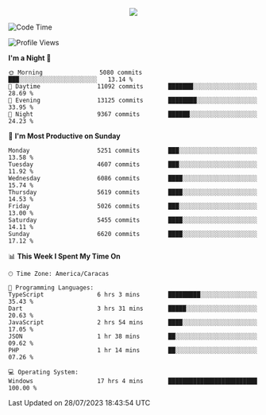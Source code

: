 <p align="center">
  <a href="http://www.github.com/thevacs">
    <img src="https://github-readme-streak-stats.herokuapp.com/?user=thevacs&stroke=ffffff&background=1c1917&ring=0891b2&fire=0891b2&currStreakNum=ffffff&currStreakLabel=0891b2&sideNums=ffffff&sideLabels=ffffff&dates=ffffff&hide_border=true" />
  </a>
</p>

<!--START_SECTION:waka-->
![Code Time](http://img.shields.io/badge/Code%20Time-1%2C541%20hrs%2029%20mins-blue)

![Profile Views](http://img.shields.io/badge/Profile%20Views-0-blue)

**I'm a Night 🦉** 

```text
🌞 Morning                5080 commits        ███░░░░░░░░░░░░░░░░░░░░░░   13.14 % 
🌆 Daytime                11092 commits       ███████░░░░░░░░░░░░░░░░░░   28.69 % 
🌃 Evening                13125 commits       ████████░░░░░░░░░░░░░░░░░   33.95 % 
🌙 Night                  9367 commits        ██████░░░░░░░░░░░░░░░░░░░   24.23 % 
```
📅 **I'm Most Productive on Sunday** 

```text
Monday                   5251 commits        ███░░░░░░░░░░░░░░░░░░░░░░   13.58 % 
Tuesday                  4607 commits        ███░░░░░░░░░░░░░░░░░░░░░░   11.92 % 
Wednesday                6086 commits        ████░░░░░░░░░░░░░░░░░░░░░   15.74 % 
Thursday                 5619 commits        ████░░░░░░░░░░░░░░░░░░░░░   14.53 % 
Friday                   5026 commits        ███░░░░░░░░░░░░░░░░░░░░░░   13.00 % 
Saturday                 5455 commits        ████░░░░░░░░░░░░░░░░░░░░░   14.11 % 
Sunday                   6620 commits        ████░░░░░░░░░░░░░░░░░░░░░   17.12 % 
```


📊 **This Week I Spent My Time On** 

```text
🕑︎ Time Zone: America/Caracas

💬 Programming Languages: 
TypeScript               6 hrs 3 mins        █████████░░░░░░░░░░░░░░░░   35.43 % 
Dart                     3 hrs 31 mins       █████░░░░░░░░░░░░░░░░░░░░   20.63 % 
JavaScript               2 hrs 54 mins       ████░░░░░░░░░░░░░░░░░░░░░   17.05 % 
JSON                     1 hr 38 mins        ██░░░░░░░░░░░░░░░░░░░░░░░   09.62 % 
PHP                      1 hr 14 mins        ██░░░░░░░░░░░░░░░░░░░░░░░   07.26 % 

💻 Operating System: 
Windows                  17 hrs 4 mins       █████████████████████████   100.00 % 
```


 Last Updated on 28/07/2023 18:43:54 UTC
<!--END_SECTION:waka-->
